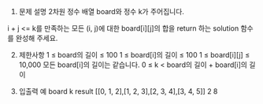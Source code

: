 1. 문제 설명
   2차원 정수 배열 board와 정수 k가 주어집니다.

i + j <= k를 만족하는 모든 (i, j)에 대한 board[i][j]의 합을 return 하는 solution 함수를 완성해 주세요.

2. 제한사항
   1 ≤ board의 길이 ≤ 100
   1 ≤ board[i]의 길이 ≤ 100
   1 ≤ board[i][j] ≤ 10,000
   모든 board[i]의 길이는 같습니다.
   0 ≤ k < board의 길이 + board[i]의 길이

3. 입출력 예
   board k result
   [[0, 1, 2],[1, 2, 3],[2, 3, 4],[3, 4, 5]] 2 8
